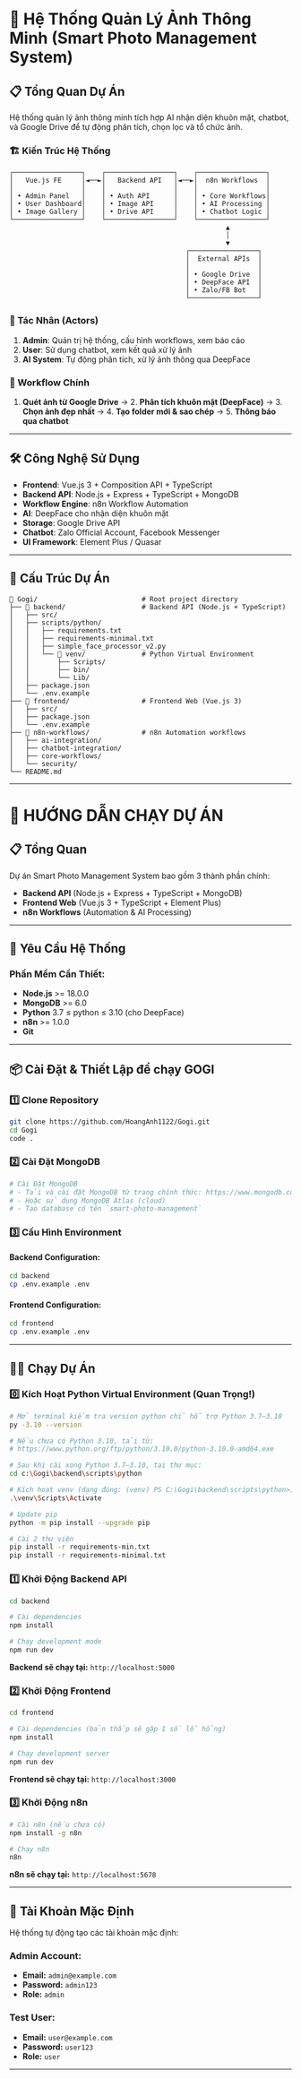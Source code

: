 # 🤖 Hệ Thống Quản Lý Ảnh Thông Minh (Smart Photo Management System)

## 📋 Tổng Quan Dự Án

Hệ thống quản lý ảnh thông minh tích hợp AI nhận diện khuôn mặt, chatbot, và Google Drive để tự động phân tích, chọn lọc và tổ chức ảnh.

### 🏗️ Kiến Trúc Hệ Thống

```
┌─────────────────┐    ┌─────────────────┐    ┌─────────────────┐
│   Vue.js FE     │◄──►│   Backend API   │◄──►│  n8n Workflows  │
│                 │    │                 │    │                 │
│ • Admin Panel   │    │ • Auth API      │    │ • Core Workflows│
│ • User Dashboard│    │ • Image API     │    │ • AI Processing │
│ • Image Gallery │    │ • Drive API     │    │ • Chatbot Logic │
└─────────────────┘    └─────────────────┘    └─────────────────┘
                                                      ▲
                                                      │
                                                      ▼
                                            ┌─────────────────┐
                                            │  External APIs  │
                                            │                 │
                                            │ • Google Drive  │
                                            │ • DeepFace API  │
                                            │ • Zalo/FB Bot   │
                                            └─────────────────┘
```

### 👥 Tác Nhân (Actors)

1. **Admin**: Quản trị hệ thống, cấu hình workflows, xem báo cáo
2. **User**: Sử dụng chatbot, xem kết quả xử lý ảnh
3. **AI System**: Tự động phân tích, xử lý ảnh thông qua DeepFace

### 🔄 Workflow Chính

1. **Quét ảnh từ Google Drive** → 2. **Phân tích khuôn mặt (DeepFace)** → 3. **Chọn ảnh đẹp nhất** → 4. **Tạo folder mới & sao chép** → 5. **Thông báo qua chatbot**

---

## 🛠️ Công Nghệ Sử Dụng

- **Frontend**: Vue.js 3 + Composition API + TypeScript
- **Backend API**: Node.js + Express + TypeScript + MongoDB
- **Workflow Engine**: n8n Workflow Automation
- **AI**: DeepFace cho nhận diện khuôn mặt
- **Storage**: Google Drive API
- **Chatbot**: Zalo Official Account, Facebook Messenger
- **UI Framework**: Element Plus / Quasar

---

## 📂 Cấu Trúc Dự Án

```
📁 Gogi/                          # Root project directory
├── 📁 backend/                   # Backend API (Node.js + TypeScript)
│   ├── src/
│   ├── scripts/python/          
│   │   ├── requirements.txt    
│   │   ├── requirements-minimal.txt 
│   │   ├── simple_face_processor_v2.py
│   │   └── 📁 venv/              # Python Virtual Environment
│   │       ├── Scripts/         
│   │       ├── bin/             
│   │       └── Lib/             
│   ├── package.json
│   └── .env.example
├── 📁 frontend/                  # Frontend Web (Vue.js 3)
│   ├── src/
│   ├── package.json
│   └── .env.example
├── 📁 n8n-workflows/             # n8n Automation workflows
│   ├── ai-integration/
│   ├── chatbot-integration/
│   ├── core-workflows/
│   └── security/
└── README.md
```

---
# 🚀 HƯỚNG DẪN CHẠY DỰ ÁN

## 📋 Tổng Quan

Dự án Smart Photo Management System bao gồm 3 thành phần chính:
- **Backend API** (Node.js + Express + TypeScript + MongoDB)
- **Frontend Web** (Vue.js 3 + TypeScript + Element Plus)
- **n8n Workflows** (Automation & AI Processing)

---

## 🔧 Yêu Cầu Hệ Thống

### Phần Mềm Cần Thiết:
- **Node.js** >= 18.0.0
- **MongoDB** >= 6.0
- **Python** 3.7 ≤ python ≤ 3.10 (cho DeepFace)
- **n8n** >= 1.0.0
- **Git**

---

## 📦 Cài Đặt & Thiết Lập để chạy GOGI

### 1️⃣ Clone Repository

```bash
git clone https://github.com/HoangAnh1122/Gogi.git
cd Gogi
code .
```

### 2️⃣ Cài Đặt MongoDB

```bash
# Cài Đặt MongoDB
# - Tải và cài đặt MongoDB từ trang chính thức: https://www.mongodb.com/try/download/community
# - Hoặc sử dụng MongoDB Atlas (cloud)
# - Tạo database có tên `smart-photo-management`
```

### 3️⃣ Cấu Hình Environment

#### Backend Configuration:
```bash
cd backend
cp .env.example .env
```

#### Frontend Configuration:
```bash
cd frontend
cp .env.example .env
```

---

## 🏃‍♂️ Chạy Dự Án

### 0️⃣ Kích Hoạt Python Virtual Environment (Quan Trọng!)

```bash
# Mở terminal kiểm tra version python chỉ hỗ trợ Python 3.7–3.10
py -3.10 --version

# Nếu chưa có Python 3.10, tải từ:
# https://www.python.org/ftp/python/3.10.0/python-3.10.0-amd64.exe

# Sau khi cài xong Python 3.7–3.10, tại thư mục:
cd c:\Gogi\backend\scripts\python

# Kích hoạt venv (dạng đúng: (venv) PS C:\Gogi\backend\scripts\python>)
.\venv\Scripts\Activate 

# Update pip
python -m pip install --upgrade pip

# Cài 2 thư viện
pip install -r requirements-min.txt
pip install -r requirements-minimal.txt
```

### 1️⃣ Khởi Động Backend API

```bash
cd backend

# Cài dependencies
npm install

# Chạy development mode
npm run dev
```

**Backend sẽ chạy tại:** `http://localhost:5000`

### 2️⃣ Khởi Động Frontend

```bash
cd frontend

# Cài dependencies (bản thấp sẽ gặp 1 số lỗ hổng)
npm install

# Chạy development server
npm run dev
```

**Frontend sẽ chạy tại:** `http://localhost:3000`

### 3️⃣ Khởi Động n8n

```bash
# Cài n8n (nếu chưa có)
npm install -g n8n

# Chạy n8n
n8n
```

**n8n sẽ chạy tại:** `http://localhost:5678`

---

## 👥 Tài Khoản Mặc Định

Hệ thống tự động tạo các tài khoản mặc định:

### Admin Account:
- **Email:** `admin@example.com`
- **Password:** `admin123`
- **Role:** `admin`

### Test User:
- **Email:** `user@example.com`
- **Password:** `user123`
- **Role:** `user`

---



